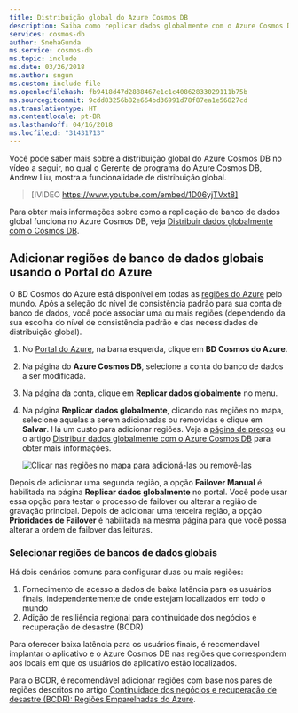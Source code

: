 ```yaml
---
title: Distribuição global do Azure Cosmos DB
description: Saiba como replicar dados globalmente com o Azure Cosmos DB no Portal do Azure
services: cosmos-db
author: SnehaGunda
ms.service: cosmos-db
ms.topic: include
ms.date: 03/26/2018
ms.author: sngun
ms.custom: include file
ms.openlocfilehash: fb9418d47d2888467e1c1c40862833029111b75b
ms.sourcegitcommit: 9cdd83256b82e664bd36991d78f87ea1e56827cd
ms.translationtype: HT
ms.contentlocale: pt-BR
ms.lasthandoff: 04/16/2018
ms.locfileid: "31431713"
---
```

Você pode saber mais sobre a distribuição global do Azure Cosmos DB no vídeo a seguir, no qual o Gerente de programa do Azure Cosmos DB, Andrew Liu, mostra a funcionalidade de distribuição global.

>[!VIDEO https://www.youtube.com/embed/1D06yjTVxt8]

Para obter mais informações sobre como a replicação de banco de dados global funciona no Azure Cosmos DB, veja [Distribuir dados globalmente com o Cosmos DB](../articles/cosmos-db/distribute-data-globally.md).

## <a id="addregion"></a>Adicionar regiões de banco de dados globais usando o Portal do Azure
O BD Cosmos do Azure está disponível em todas as [regiões do Azure][azureregions] pelo mundo. Após a seleção do nível de consistência padrão para sua conta de banco de dados, você pode associar uma ou mais regiões (dependendo da sua escolha do nível de consistência padrão e das necessidades de distribuição global).

1. No [Portal do Azure](https://portal.azure.com/), na barra esquerda, clique em **BD Cosmos do Azure**.
2. Na página do **Azure Cosmos DB**, selecione a conta do banco de dados a ser modificada.
3. Na página da conta, clique em **Replicar dados globalmente** no menu.
4. Na página **Replicar dados globalmente**, clicando nas regiões no mapa, selecione aquelas a serem adicionadas ou removidas e clique em **Salvar**. Há um custo para adicionar regiões. Veja a [página de preços](https://azure.microsoft.com/pricing/details/cosmos-db/) ou o artigo [Distribuir dados globalmente com o Azure Cosmos DB](../articles/cosmos-db/distribute-data-globally.md) para obter mais informações.
   
    ![Clicar nas regiões no mapa para adicioná-las ou removê-las][1]
    
Depois de adicionar uma segunda região, a opção **Failover Manual** é habilitada na página **Replicar dados globalmente** no portal. Você pode usar essa opção para testar o processo de failover ou alterar a região de gravação principal. Depois de adicionar uma terceira região, a opção **Prioridades de Failover** é habilitada na mesma página para que você possa alterar a ordem de failover das leituras.  

### <a name="selecting-global-database-regions"></a>Selecionar regiões de bancos de dados globais
Há dois cenários comuns para configurar duas ou mais regiões:

1. Fornecimento de acesso a dados de baixa latência para os usuários finais, independentemente de onde estejam localizados em todo o mundo
2. Adição de resiliência regional para continuidade dos negócios e recuperação de desastre (BCDR)

Para oferecer baixa latência para os usuários finais, é recomendável implantar o aplicativo e o Azure Cosmos DB nas regiões que correspondem aos locais em que os usuários do aplicativo estão localizados.

Para o BCDR, é recomendável adicionar regiões com base nos pares de regiões descritos no artigo [Continuidade dos negócios e recuperação de desastre (BCDR): Regiões Emparelhadas do Azure][bcdr].

<!--

## <a id="selectwriteregion"></a>Select the write region

While all regions associated with your Cosmos DB database account can serve reads (both, single item as well as multi-item paginated reads) and queries, only one region can actively receive the write (insert, upsert, replace, delete) requests. To set the active write region, do the following  


1. In the **Azure Cosmos DB** blade, select the database account to modify.
2. In the account blade, click **Replicate data globally** from the menu.
3. In the **Replicate data globally** blade, click **Manual Failover** from the top bar.
    ![Change the write region under Azure Cosmos DB Account > Replicate data globally > Manual Failover][2]
4. Select a read region to become the new write region, click the checkbox to confirm triggering a failover, and click OK
    ![Change the write region by selecting a new region in list under Azure Cosmos DB Account > Replicate data globally > Manual Failover][3]

--->

<!--Image references-->
[1]: ./media/cosmos-db-tutorial-global-distribution-portal/azure-cosmos-db-add-region.png
[2]: ./media/cosmos-db-tutorial-global-distribution-portal/azure-cosmos-db-manual-failover-1.png
[3]: ./media/cosmos-db-tutorial-global-distribution-portal/azure-cosmos-db-manual-failover-2.png

<!--Reference style links - using these makes the source content way more readable than using inline links-->
[bcdr]: https://azure.microsoft.com/documentation/articles/best-practices-availability-paired-regions/
[consistency]: ../articles/cosmos-db/consistency-levels.md
[azureregions]: https://azure.microsoft.com/regions/#services
[offers]: https://azure.microsoft.com/pricing/details/cosmos-db/
